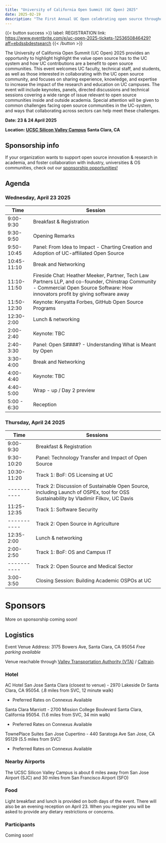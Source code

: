 ```yaml
---
title: "University of California Open Summit (UC Open) 2025"
date: 2025-02-19
description: "The First Annual UC Open celebrating open source throughout the UC system:  23 & 24 April 2025 – Santa Clara, CA"
---
```


{{< button success >}}
label: REGISTRATION
link: https://www.eventbrite.com/e/uc-open-2025-tickets-1253650846429?aff=ebdssbdestsearch
{{< /button >}}

The University of California Open Summit (UC Open) 2025 provides an opportunity to highlight highlight the value open source has to the UC system and how UC contributions are a benefit to open source communities. This event welcomes UC faculty, technical staff, and students, as well as those interested in collaborating with the UC open source community, and focuses on sharing experience, knowledge, and expertise to increase the impact of the research and education on UC campuses. The event will include keynotes, panels, directed discussions and technical sessions covering a wide range of issue relevant to open source communities inside and outside academia. Special attention will be given to common challenges facing open source communities in the UC-system, and ways that collaborating across sectors can help meet these challenges.

**Date: 23 & 24 April 2025**

**Location: [UCSC Silicon Valley Campus](https://siliconvalley.ucsc.edu/facility/) Santa Clara, CA**

## Sponsorship info

If your organization wants to support open source innovation & research in academia, and foster collaboration with industry, universities & OS communities, check out our [sponsorship opportunities!](./sponsor/_index.md)

## Agenda

### Wednesday, April 23 2025

| Time        | Session                                                                                                                                                                             |
| ----------- | ----------------------------------------------------------------------------------------------------------------------------------------------------------------------------------- |
| 9:00-9:30   | Breakfast & Registration                                                                                                                                                            |
| 9:30-9:50   | Opening Remarks                                                                                                                                                                     |
| 9:50-10:45  | Panel: From Idea to Impact - Charting Creation and Adoption of UC-affiliated Open Source                                                                                            |
| 10:45-11:10 | Break and Networking                                                                                                                                                                |
| 11:10-11:50 | Fireside Chat: Heather Meeker, Partner, Tech Law Partners LLP, and co-founder, Chinstrap Community - Commercial Open Source Software: How innovators profit by giving software away |
| 11:50-12:30 | Keynote: Kenyatta Forbes, GitHub Open Source Programs                                                                                                                               |
| 12:30-2:00  | Lunch & networking                                                                                                                                                                  |
| 2:00-2:40   | Keynote: TBC                                                                                                                                                                        |
| 2:40-3:30   | Panel: Open S####? - Understanding What is Meant by Open                                                                                                                            |
| 3:30-4:00   | Break and Networking                                                                                                                                                                |
| 4:00-4:40   | Keynote: TBC                                                                                                                                                                        |
| 4:40-5:00   | Wrap - up / Day 2 preview                                                                                                                                                           |
| 5:00 - 6:30 | Reception                                                                                                                                                                           |

### Thursday, April 24 2025

| Time        | Sessions                                                                                                                            |
| ----------- | ----------------------------------------------------------------------------------------------------------------------------------- |
| 9:00-9:30   | Breakfast & Registration                                                                                                            |
| 9:30-10:20  | Panel: Technology Transfer and Impact of Open Source                                                                                |
| 10:30-11:20 | Track 1: BoF: OS Licensing at UC                                                                                                    |
| ----------- | Track 2: Discussion of Sustainable Open Source, including Launch of OSPEx, tool for OSS Sustainability by Vladimir Filkov, UC Davis |
| 11:25-12:35 | Track 1: Software Security                                                                                                          |
| ----------- | Track 2: Open Source in Agriculture                                                                                                 |
| 12:35-2:00  | Lunch & networking                                                                                                                  |
| 2:00-2:50   | Track 1: BoF: OS and Campus IT                                                                                                      |
| ----------- | Track 2: Open Source and Medical Sector                                                                                             |
| 3:00-3:50   | Closing Session: Building Academic OSPOs at UC                                                                                      |

# Sponsors

More on sponsorship coming soon!

## Logistics

Event Venue Address: 3175 Bowers Ave, Santa Clara, CA 95054
_Free parking available_

Venue reachable through [Valley Transportation Authority (VTA)](https://www.vta.org/) / [Caltrain](https://www.caltrain.com/).

### Hotel

AC Hotel San Jose Santa Clara (closest to venue) - 2970 Lakeside Dr Santa Clara, CA 95054. (.8 miles from SVC, 12 minute walk)

- Preferred Rates on Connexus Available

Santa Clara Marriott - 2700 Mission College Boulevard Santa Clara, California 95054. (1.6 miles from SVC, 34 min walk)

- Preferred Rates on Connexus Available

TownePlace Suites San Jose Cupertino - 440 Saratoga Ave San Jose, CA 95129 (5.5 miles from SVC)

- Preferred Rates on Connexus Available

### Nearby Airports

The UCSC Silicon Valley Campus is about 6 miles away from San Jose Airport (SJC) and 30 miles from San Francisco Airport (SFO)

### Food

Light breakfast and lunch is provided on both days of the event. There will also be an evening reception on April 23. When you register you will be asked to provide any dietary restrictions or concerns.

### Participants

Coming soon!
